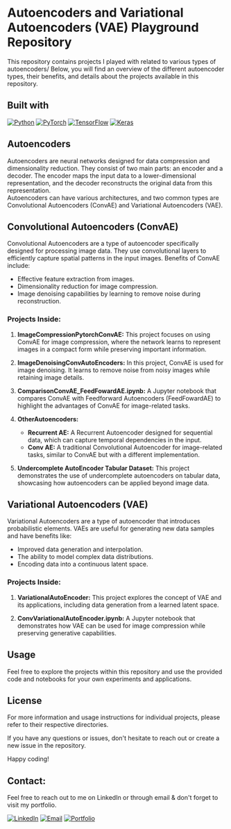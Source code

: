 # Autoencoders and Variational Autoencoders (VAE) Playground Repository

This repository contains projects I played with related to various types of autoencoders/
Below, you will find an overview of the different autoencoder types, their benefits, and details about the projects available in this repository.



## Built with

[![Python](https://img.shields.io/badge/Python-3.8%2B-blue?style=flat&logo=python)](https://www.python.org/)
[![PyTorch](https://img.shields.io/badge/PyTorch-1.7%2B-orange?style=flat&logo=pytorch)](https://pytorch.org/)
[![TensorFlow](https://img.shields.io/badge/TensorFlow-2.0%2B-orange?style=flat&logo=tensorflow)](https://www.tensorflow.org/)
[![Keras](https://img.shields.io/badge/Keras-2.4%2B-red?style=flat&logo=keras)](https://keras.io/)


## Autoencoders

Autoencoders are neural networks designed for data compression and dimensionality reduction. They consist of two main parts: an encoder and a decoder. The encoder maps the input data to a lower-dimensional representation, and the decoder reconstructs the original data from this representation. <br>
Autoencoders can have various architectures, and two common types are Convolutional Autoencoders (ConvAE) and Variational Autoencoders (VAE).

## Convolutional Autoencoders (ConvAE)

Convolutional Autoencoders are a type of autoencoder specifically designed for processing image data. They use convolutional layers to efficiently capture spatial patterns in the input images. Benefits of ConvAE include:

- Effective feature extraction from images.
- Dimensionality reduction for image compression.
- Image denoising capabilities by learning to remove noise during reconstruction.

### Projects Inside:

1. **ImageCompressionPytorchConvAE:** This project focuses on using ConvAE for image compression, where the network learns to represent images in a compact form while preserving important information.

2. **ImageDenoisingConvAutoEncoders:** In this project, ConvAE is used for image denoising. It learns to remove noise from noisy images while retaining image details.

3. **ComparisonConvAE_FeedFowardAE.ipynb:** A Jupyter notebook that compares ConvAE with Feedforward Autoencoders (FeedFowardAE) to highlight the advantages of ConvAE for image-related tasks.

4. **OtherAutoencoders:**

   - **Recurrent AE:** A Recurrent Autoencoder designed for sequential data, which can capture temporal dependencies in the input.
   - **Conv AE:** A traditional Convolutional Autoencoder for image-related tasks, similar to ConvAE but with a different implementation.

5. **Undercomplete AutoEncoder Tabular Dataset:** This project demonstrates the use of undercomplete autoencoders on tabular data, showcasing how autoencoders can be applied beyond image data.



## Variational Autoencoders (VAE)

Variational Autoencoders are a type of autoencoder that introduces probabilistic elements. VAEs are useful for generating new data samples and have benefits like:

- Improved data generation and interpolation.
- The ability to model complex data distributions.
- Encoding data into a continuous latent space.

### Projects Inside:

1. **VariationalAutoEncoder:** This project explores the concept of VAE and its applications, including data generation from a learned latent space.

2. **ConvVariationalAutoEncoder.ipynb:** A Jupyter notebook that demonstrates how VAE can be used for image compression while preserving generative capabilities.

## Usage

Feel free to explore the projects within this repository and use the provided code and notebooks for your own experiments and applications.

## License


For more information and usage instructions for individual projects, please refer to their respective directories.

If you have any questions or issues, don't hesitate to reach out or create a new issue in the repository.

Happy coding!

## Contact:
Feel free to reach out to me on LinkedIn or through email & don't forget to visit my portfolio.
 
  [![LinkedIn](https://img.shields.io/badge/LinkedIn-Connect%20with%20Me-blue?style=flat&logo=linkedin)](https://www.linkedin.com/in/samiabelhaddad/)
  [![Email](https://img.shields.io/badge/Email-Contact%20Me-brightgreen?style=flgat&logo=gmail)](mailto:samiamagbelhaddad@gmail.com)
  [![Portfolio](https://img.shields.io/badge/Portfolio-Visit%20My%20Portfolio-white?style=flat&logo=website)](https://your-portfolio-url-here.com/)
